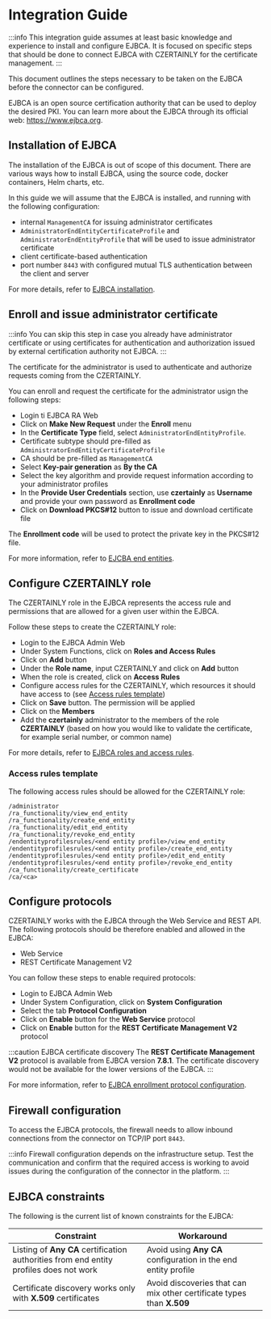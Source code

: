 # Integration Guide

:::info
This integration guide assumes at least basic knowledge and experience to install and configure EJBCA. It is focused on specific steps that should be done to connect EJBCA with CZERTAINLY for the certificate management.
:::

This document outlines the steps necessary to be taken on the EJBCA before the connector can be configured.

EJBCA is an open source certification authority that can be used to deploy the desired PKI.
You can learn more about the EJBCA through its official web: https://www.ejbca.org.

## Installation of EJBCA

The installation of the EJBCA is out of scope of this document.
There are various ways how to install EJBCA, using the source code, docker containers, Helm charts, etc.

In this guide we will assume that the EJBCA is installed, and running with the following configuration:
- internal `ManagementCA` for issuing administrator certificates
- `AdministratorEndEntityCertificateProfile` and `AdministratorEndEntityProfile` that will be used to issue administrator certificate
- client certificate-based authentication
- port number `8443` with configured mutual TLS authentication between the client and server

For more details, refer to [EJBCA installation](https://doc.primekey.com/ejbca/ejbca-installation).

## Enroll and issue administrator certificate

:::info
You can skip this step in case you already have administrator certificate or using certificates for authentication and authorization issued by external certification authority not EJBCA.
:::

The certificate for the administrator is used to authenticate and authorize requests coming from the CZERTAINLY.

You can enroll and request the certificate for the administrator usign the following steps:
- Login ti EJBCA RA Web
- Click on **Make New Request** under the **Enroll** menu
- In the **Certificate Type** field, select `AdministratorEndEntityProfile`.
- Certificate subtype should pre-filled as `AdministratorEndEntityCertificateProfile`
- CA should be pre-filled as `ManagementCA`
- Select **Key-pair generation** as **By the CA**
- Select the key algorithm and provide request information according to your administrator profiles
- In the **Provide User Credentials** section, use **czertainly** as **Username** and provide your own password as **Enrollment code**
- Click on **Download PKCS#12** button to issue and download certificate file

The **Enrollment code** will be used to protect the private key in the PKCS#12 file.

For more information, refer to [EJCBA end entities](https://doc.primekey.com/ejbca/ejbca-operations/ejbca-operations-guide/ca-operations-guide/end-entities).

## Configure CZERTAINLY role

The CZERTAINLY role in the EJBCA represents the access rule and permissions that are allowed for a given user within the EJBCA.

Follow these steps to create the CZERTAINLY role:
- Login to the EJBCA Admin Web
- Under System Functions, click on **Roles and Access Rules**
- Click on **Add** button
- Under the **Role name**, input CZERTAINLY and click on **Add** button
- When the role is created, click on **Access Rules**
- Configure access rules for the CZERTAINLY, which resources it should have access to (see [Access rules template](#access-rules-template))
- Click on **Save** button. The permission will be applied
- Click on the **Members**
- Add the **czertainly** administrator to the members of the role **CZERTAINLY** (based on how you would like to validate the certificate, for example serial number, or common name)

For more details, refer to [EJBCA roles and access rules](https://doc.primekey.com/ejbca/ejbca-operations/ejbca-ca-concept-guide/roles-and-access-rules).

### Access rules template

The following access rules should be allowed for the CZERTAINLY role:

```
/administrator
/ra_functionality/view_end_entity
/ra_functionality/create_end_entity
/ra_functionality/edit_end_entity
/ra_functionality/revoke_end_entity
/endentityprofilesrules/<end entity profile>/view_end_entity
/endentityprofilesrules/<end entity profile>/create_end_entity
/endentityprofilesrules/<end entity profile>/edit_end_entity
/endentityprofilesrules/<end entity profile>/revoke_end_entity
/ca_functionality/create_certificate
/ca/<ca>
```

## Configure protocols

CZERTAINLY works with the EJBCA through the Web Service and REST API.
The following protocols should be therefore enabled and allowed in the EJBCA:
- Web Service
- REST Certificate Management V2

You can follow these steps to enable required protocols:
- Login to EJBCA Admin Web
- Under System Configuration, click on **System Configuration**
- Select the tab **Protocol Configuration**
- Click on **Enable** button for the **Web Service** protocol
- Click on **Enable** button for the **REST Certificate Management V2** protocol

:::caution EJBCA certificate discovery
The **REST Certificate Management V2** protocol is available from EJBCA version **7.8.1**. The certificate discovery would not be available for the lower versions of the EJBCA.
:::

For more information, refer to [EJBCA enrollment protocol configuration](https://doc.primekey.com/ejbca/ejbca-operations/ejbca-operations-guide/ca-operations-guide/enrollment-protocol-configuration).

## Firewall configuration

To access the EJBCA protocols, the firewall needs to allow inbound connections from the connector on TCP/IP port `8443`.

:::info
Firewall configuration depends on the infrastructure setup. Test the communication and confirm that the required access is working to avoid issues during the configuration of the connector in the platform.
:::

## EJBCA constraints

The following is the current list of known constraints for the EJBCA:

| Constraint                                                                             | Workaround                                                            |
|----------------------------------------------------------------------------------------|-----------------------------------------------------------------------|
| Listing of **Any CA** certification authorities from end entity profiles does not work | Avoid using **Any CA** configuration in the end entity profile        |
| Certificate discovery works only with **X.509** certificates                           | Avoid discoveries that can mix other certificate types than **X.509** |